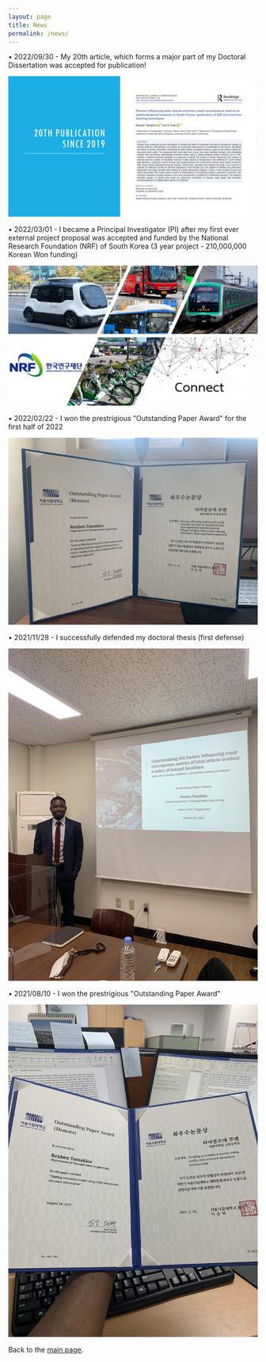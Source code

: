 ```yaml
---
layout: page
title: News
permalink: /news/
---
```


•	2022/09/30 - My 20th article, which forms a major part of my Doctoral Dissertation was accepted for publication!
<p align="center">
  <img src="/assets/20th pub.jpg" />
</p>
  
  
•	2022/03/01 - I became a Principal Investigator (PI) after my first ever external project proposal was accepted and funded by the National Research Foundation (NRF) of South Korea (3 year project - 210,000,000 Korean Won funding)
<p align="center">
  <img src="/assets/SAV PROJECT.jpg" />
</p>


•	2022/02/22 - I won the prestrigious "Outstanding Paper Award" for the first half of 2022
<p align="center">
  <img src="/assets/award.jpg" />
</p>


•	2021/11/28 - I successfully defended my doctoral thesis (first defense)
<p align="center">
  <img src="/assets/KakaoTalk_20220204_172629665.jpg" />
</p>


•	2021/08/10 - I won the prestrigious "Outstanding Paper Award"
<p align="center">
  <img src="/assets/KakaoTalk_20220204_173035317.jpg" />
</p>


Back to the [main page](https://drtamakloe.github.io/).

